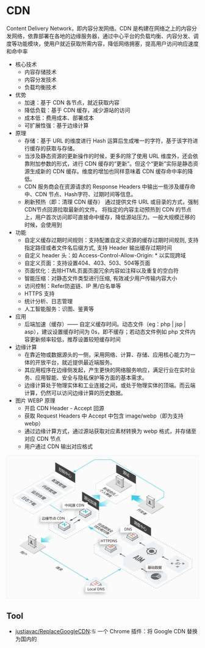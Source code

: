 # CDN

Content Delivery Network，即内容分发网络。CDN 是构建在网络之上的内容分发网络，依靠部署在各地的边缘服务器，通过中心平台的负载均衡、内容分发、调度等功能模块，使用户就近获取所需内容，降低网络拥塞，提高用户访问响应速度和命中率

* 核心技术
    - 内容存储技术
    - 内容分发技术
    - 负载均衡技术
* 优势
    - 加速：基于 CDN 各节点，就近获取内容
    - 降低负载：基于 CDN 缓存，减少源站的访问
    - 成本低：费用成本、部署成本
    - 可扩展性强：基于边缘计算
* 原理
    - 存储：基于 URL 的维度进行 Hash 运算后生成唯一的字符，基于该字符进行缓存的获取与存储。
    - 当涉及静态资源的更新操作的时候，更多的除了使用 URL 维度外，还会依靠附加参数的形式，进行 CDN 缓存的“更新”。但这个“更新”实际是静态资源生成新的 CDN 缓存。维度的增加也同样意味着 CDN 缓存命中率的降低。
    - CDN 服务商会在资源请求的 Response Headers 中输出一些涉及缓存命中、CDN 节点、Hash字符、过期时间等信息。
    - 刷新预热（即：清理 CDN 缓存） 通过提供文件 URL 或目录的方式，强制CDN节点回源拉取最新的文件。 将指定的内容主动预热到 CDN 的节点上，用户首次访问即可直接命中缓存，降低源站压力。一般大规模迁移的时候，会使用到
* 功能
    - 自定义缓存过期时间规则：支持配置自定义资源的缓存过期时间规则, 支持指定路径或者文件名后缀方式, 支持 Header 输出缓存过期时间
    - 自定义 header 头：如 Access-Control-Allow-Origin: * 以实现跨域
    - 自定义页面：支持设置404、403、503、504等页面
    - 页面优化：去除HTML页面页面冗余内容如注释以及重复的空白符
    - 智能压缩：对静态文件类型进行压缩, 有效减少用户传输内容大小
    - 访问控制：Refer防盗链、IP 黑/白名单等
    - HTTPS 支持
    - 统计分析、日志管理
    - 人工智能服务：识图、鉴黄等
* 应用
    - 后端加速（缓存）—— 自定义缓存时间。动态文件（eg：php | jsp | asp），建议设置缓存时间为 0s，即不缓存；若动态文件例如 php 文件内容更新频率较低，推荐设置较短缓存时间
* 边缘计算
    - 在靠近物或数据源头的一侧，采用网络、计算、存储、应用核心能力为一体的开放平台，就近提供最近端服务。
    - 其应用程序在边缘侧发起，产生更快的网络服务响应，满足行业在实时业务、应用智能、安全与隐私保护等方面的基本需求。
    - 边缘计算处于物理实体和工业连接之间，或处于物理实体的顶端。而云端计算，仍然可以访问边缘计算的历史数据。
* 图片 WEBP 原理
    - 开启 CDN Header - Accept 回源
    - 获取 Request Headers 中 Accept 中包含 image/webp（即为支持webp）
    - 通过边缘计算方式，通过源站获取对应素材转换为 webp 格式，并存储至对应 CDN 节点
    - 用户通过 CDN 输出对应格式

![原理](../_static/cdn.jpg "Optional title")


## Tool

* [justjavac/ReplaceGoogleCDN](https://github.com/justjavac/ReplaceGoogleCDN):♋️ 一个 Chrome 插件：将 Google CDN 替换为国内的
